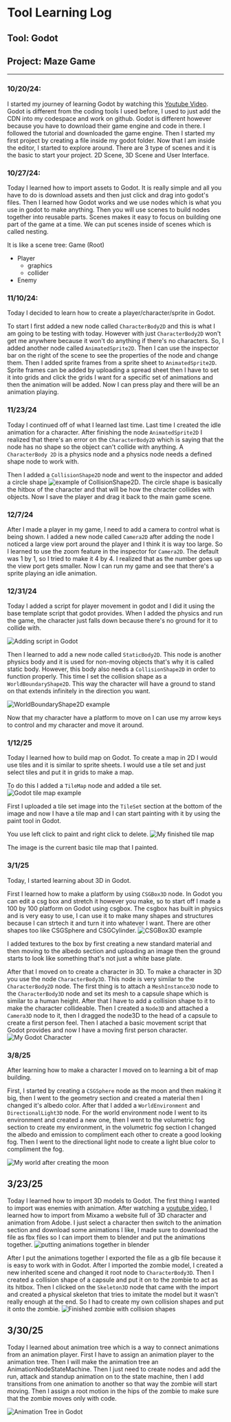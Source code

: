 # Tool Learning Log

## Tool: **Godot**

## Project: **Maze Game**

---

### 10/20/24:
I started my journey of learning Godot by watching this [Youtube Video](https://www.youtube.com/watch?v=LOhfqjmasi0). Godot is different from the coding tools I used before, I used to just add the CDN into my codespace and work on github. Godot is different however because you have to download their game engine and code in there. I followed the tutorial and downloaded the game engine. Then I started my first project by creating a file inside my godot folder. Now that I am inside the editor, I started to explore around. There are 3 type of scenes and it is the basic to start your project. 2D Scene, 3D Scene and User Interface.

### 10/27/24:
Today I learned how to import assets to Godot. It is really simple and all you have to do is download assets and then just click and drag into godot's files. Then I learned how Godot works and we use nodes which is what you use in godot to make anything. Then you will use scenes to build nodes together into reusable parts. Scenes makes it easy to focus on building one part of the game at a time. We can put scenes inside of scenes which is called nesting.

It is like a scene tree:
Game (Root)
* Player
    * graphics
    * collider
* Enemy



### 11/10/24:
Today I decided to learn how to create a player/character/sprite in Godot.

To start I first added a new node called `CharacterBody2D` and this is what I am going to be testing with today. However with just `CharacterBody2D` won't get me anywhere because it won't do anything if there's no characters. So, I added another node called `AnimatedSprite2D`. Then I can use the inspector bar on the right of the scene to see the properties of the node and change them. Then I added sprite frames from a sprite sheet to `AnimatedSprite2D`. Sprite frames can be added by uploading a spread sheet then I have to set it into grids and click the grids I want for a specific set of animations and then the animation will be added. Now I can press play and there will be an animation playing.


### 11/23/24
Today I continued off of what I learned last time. Last time I created the idle animation for a character. After finishing the node `AnimatedSprite2D` I realized that there's an error on the `CharacterBody2D` which is saying that the node has no shape so the object can't collide with anything. A `CharacterBody 2D` is a physics node and a physics node needs a defined shape node to work with.

Then I added a `CollisionShape2D` node and went to the inspector and added a circle shape ![example of CollisionShape2D](godot-collisionshape2D.png). The circle shape is basically the hitbox of the character and that will be how the chracter collides with objects. Now I save the player and drag it back to the main game scene.

### 12/7/24
After I made a player in my game, I need to add a camera to control what is being shown. I added a new node called `Camera2D` after adding the node I noticed a large view port around the player and I think it is way too large. So I learned to use the zoom feature in the inspector for `Camera2D`. The default was 1 by 1, so I tried to make it 4 by 4. I realized that as the number goes up the view port gets smaller. Now I can run my game and see that there's a sprite playing an idle animation.

### 12/31/24
Today I added a script for player movement in godot and I did it using the base template script that godot provides. When I added the physics and run the game, the character just falls down because there's no ground for it to collide with.

![Adding script in Godot](godot-script.png)

Then I learned to add a new node called `StaticBody2D`. This node is another physics body and it is used for non-moving objects that's why it is called static body. However, this body also needs a `CollisionShape2D` in order to function properly. This time I set the collision shape as a `WorldBoundaryShape2D`. This way the character will have a ground to stand on that extends infinitely in the direction you want.

![WorldBoundaryShape2D example](worldboundary2d.png)


Now that my character have a platform to move on I can use my arrow keys to control and my character and move it around.

### 1/12/25
Today I learned how to build map on Godot. To create a map in 2D I would use tiles and it is similar to sprite sheets. I would use a tile set and just select tiles and put it in grids to make a map.

To do this I added a `TileMap` node and added a tile set.
![Godot tile map example](godot-tilemap.png)

First I uploaded a tile set image into the `TileSet` section at the bottom of the image and now I have a tile map and I can start painting with it by using the paint tool in Godot.

You use left click to paint and right click to delete.
![My finished tile map](godot-finished-map.png)

The image is the current basic tile map that I painted.

### 3/1/25
Today, I started learning about 3D in Godot.

First I learned how to make a platform by using `CSGBox3D` node. In Godot you can edit a csg box and stretch it however you make, so to start off I made a 100 by 100 platform on Godot using csgbox. The csgbox has built in physics and is very easy to use, I can use it to make many shapes and structures because I can strtech it and turn it into whatever I want. There are other shapes too like CSGSphere and CSGCylinder.
![CSGBox3D example](csgbox3d.png)

I added textures to the box by first creating a new standard material and then moving to the albedo section and uploading an image then the ground starts to look like something that's not just a white base plate.

After that I moved on to create a character in 3D. To make a character in 3D you use the node `CharacterBody3D`. This node is very similar to the `CharacterBody2D` node. The first thing is to attach a `MeshInstance3D` node to the `CharacterBody3D` node and set its mesh to a capsule shape which is similar to a human height. After that I have to add a collision shape to it to make the character collideable. Then I created a `Node3D` and attached a `Camera3D` node to it, then I dragged the node3D to the head of a capsule to create a first person feel. Then I atached a basic movement script that Godot provides and now I have a moving first person character.
![My Godot Character](godot-character3D.png)


### 3/8/25
After learning how to make a character I moved on to learning a bit of map building.

First, I started by creating a `CSGSphere` node as the moon and then making it big, then I went to the geometry section and created a material then I changed it's albedo color. After that I added a `WorldEnvironment` and `DirectionalLight3D` node. For the world environment node I went to its environment and created a new one, then I went to the volumetric fog section to create my environment, in the volumetric fog section I changed the albedo and emission to compliment each other to create a good looking fog. Then I went to the directional light node to create a light blue color to compliment the fog.

![My world after creating the moon](world-environment.png)

## 3/23/25
Today I learned how to import 3D models to Godot. The first thing I wanted to import was enemies with animation. After watching a [youtube video](https://www.youtube.com/watch?v=iV710Vm5qm0), I learned how to import from Mixamo a website full of 3D character and animation from Adobe. I just select a character then switch to the animation section and download some animations I like, I made sure to download the file as fbx files so I can import them to blender and put the animations together.
![putting animations together in blender](blender-zombie.png)

After I put the animations together I exported the file as a glb file because it is easy to work with in Godot. After I imported the zombie model, I created a new inherited scene and changed it root node to `CharacterBody3D`. Then I created a collision shape of a capsule and put it on to the zombie to act as its hitbox. Then I clicked on the `Skeleton3D` node that came with the import and created a physical skeleton that tries to imitate the model but it wasn't really enough at the end. So I had to create my own collision shapes and put it onto the zombie.
![Finished zombie with collision shapes](zombie-model.png)

## 3/30/25
Today I learned about animation tree which is a way to connect animations from an animation player. First I have to assign an animation player to the animation tree. Then I will make the animation tree an AnimationNodeStateMachine. Then I just need to create nodes and add the run, attack and standup animation on to the state machine, then I add transitions from one animation to another so that way the zombie will start moving. Then I assign a root motion in the hips of the zombie to make sure that the zombie moves only with code.

![Animation Tree in Godot](animation-tree.png)

<!--
* Links you used today (websites, videos, etc)
* Things you tried, progress you made, etc
* Challenges, a-ha moments, etc
* Questions you still have
* What you're going to try next
-->
